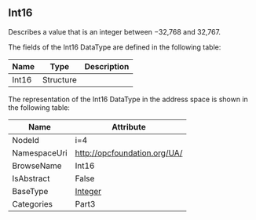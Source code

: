 <!-- datatype -->
## Int16
Describes a value that is an integer between −32,768 and 32,767.  
<!-- end of description -->
The fields of the Int16 DataType are defined in the following table:  

|Name|Type|Description|
|---|---|---|
|Int16|Structure||

The representation of the Int16 DataType in the address space is shown in the following table:  

|Name|Attribute|
|---|---|
|NodeId|i=4|
|NamespaceUri|http://opcfoundation.org/UA/|
|BrowseName|Int16|
|IsAbstract|False|
|BaseType|[Integer](../../../Part3/DataTypes/Integer/readme.md)|
|Categories|Part3|

